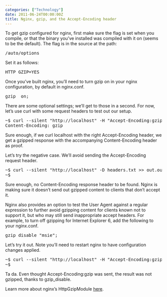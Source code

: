 ```yaml
---
categories: ["Technology"]
date: 2011-06-24T00:00:00Z
title: Nginx, gzip, and the Accept-Encoding header
---
```


<p>To get gzip configured for nginx, first make sure the flag is set when you compile, or that the binary you&rsquo;ve installed was compiled with it on (seems to be the default). The flag is in the source at the path:</p>

<div class="CodeRay">
  <div class="code"><pre>/auto/options</pre></div>
</div>


<p>Set it as follows:</p>

<div class="CodeRay">
  <div class="code"><pre>HTTP_GZIP=YES</pre></div>
</div>


<p>Once you&rsquo;ve built nginx, you&rsquo;ll need to turn gzip on in your nginx configuration, by default in nginx.conf.</p>

<div class="CodeRay">
  <div class="code"><pre>gzip  on;</pre></div>
</div>


<p>There are some optional settings; we&rsquo;ll get to those in a second. For now, let&rsquo;s use curl with some request headers to test out our setup.</p>

<div class="CodeRay">
  <div class="code"><pre>~$ curl --silent &quot;http://localhost&quot; -H &quot;Accept-Encoding:gzip&quot; -D headers.txt &gt;&gt; out.out &amp;&amp; cat headers.txt | grep Content-Encoding
Content-Encoding: gzip</pre></div>
</div>


<p>Sure enough, if we curl localhost with the right Accept-Encoding header, we get a gzipped response with the accompanying Content-Encoding header as proof.</p>

<p>Let&rsquo;s try the negative case. We&rsquo;ll avoid sending the Accept-Encoding request header.</p>

<div class="CodeRay">
  <div class="code"><pre>~$ curl --silent &quot;http://localhost&quot; -D headers.txt &gt;&gt; out.out &amp;&amp; cat headers.txt | grep Content-Encoding
~$</pre></div>
</div>


<p>Sure enough, no Content-Encoding response header to be found. Nginx is making sure it doesn&rsquo;t send out gzipped content to clients that don&rsquo;t accept it.</p>

<p>Nginx also provides an option to test the User Agent against a regular expression to further avoid gzipping
content for clients known not to support it, but who may still send inappropriate accept headers. For example, to turn off gzipping for Internet Explorer 6, add the following to your nginx.conf.</p>

<div class="CodeRay">
  <div class="code"><pre>gzip_disable &quot;msie&quot;;</pre></div>
</div>


<p>Let&rsquo;s try it out. Note you&rsquo;ll need to restart nginx to have configuration changes applied.</p>

<div class="CodeRay">
  <div class="code"><pre>~$ curl --silent &quot;http://localhost&quot; -H &quot;Accept-Encoding:gzip&quot; -A &quot;msie&quot; -D headers.txt &gt;&gt; out.out &amp;&amp; cat headers.txt | grep Content-Encoding
~$</pre></div>
</div>


<p>Ta da. Even thought Accept-Encoding:gzip was sent, the result was not gzipped, thanks to gzip_disable.</p>

<p>Learn more about nginx&rsquo;s HttpGzipModule <a href="http://wiki.nginx.org/HttpGzipModule">here</a>.</p>
